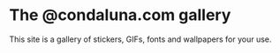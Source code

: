 # The @condaluna.com gallery
This site is a gallery of stickers, GIFs, fonts and wallpapers for your use.
